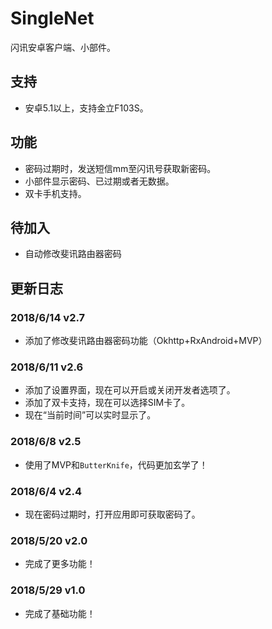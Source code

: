 # SingleNet
闪讯安卓客户端、小部件。
## 支持
+ 安卓5.1以上，支持金立F103S。
## 功能
+ 密码过期时，发送短信mm至闪讯号获取新密码。
+ 小部件显示密码、已过期或者无数据。
+ 双卡手机支持。
## 待加入
+ 自动修改斐讯路由器密码
## 更新日志
### 2018/6/14 v2.7
+ 添加了修改斐讯路由器密码功能（Okhttp+RxAndroid+MVP）
### 2018/6/11 v2.6
+ 添加了设置界面，现在可以开启或关闭开发者选项了。
+ 添加了双卡支持，现在可以选择SIM卡了。
+ 现在“当前时间”可以实时显示了。
### 2018/6/8 v2.5
+ 使用了MVP和`ButterKnife`，代码更加玄学了！
### 2018/6/4 v2.4
+ 现在密码过期时，打开应用即可获取密码了。
### 2018/5/20 v2.0
+ 完成了更多功能！
### 2018/5/29 v1.0
+ 完成了基础功能！
